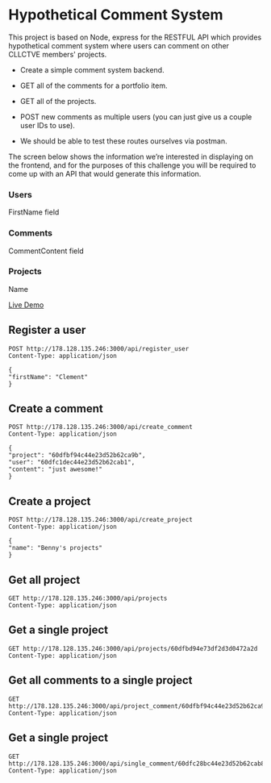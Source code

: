 # Hypothetical Comment System

This project is based on Node, express for the RESTFUL API which provides hypothetical comment system where users can comment on other CLLCTVE members' projects.

- Create a simple comment system backend.

- GET all of the comments for a portfolio item.

- GET all of the projects.

- POST new comments as multiple users (you can just give us a couple user IDs to use).

- We should be able to test these routes ourselves via postman.

The screen below shows the information we’re interested in displaying on the frontend, and for the purposes of this challenge you will be required to come up with an API that would generate this information.

### Users

FirstName field

### Comments

CommentContent field

### Projects

Name

[Live Demo](http://178.128.135.246:3000/)

## Register a user

    POST http://178.128.135.246:3000/api/register_user
    Content-Type: application/json

    {
    "firstName": "Clement"
    }

## Create a comment

    POST http://178.128.135.246:3000/api/create_comment
    Content-Type: application/json

    {
    "project": "60dfbf94c44e23d52b62ca9b",
    "user": "60dfc1dec44e23d52b62cab1",
    "content": "just awesome!"
    }

## Create a project

    POST http://178.128.135.246:3000/api/create_project
    Content-Type: application/json

    {
    "name": "Benny's projects"
    }

## Get all project

    GET http://178.128.135.246:3000/api/projects
    Content-Type: application/json

## Get a single project

    GET http://178.128.135.246:3000/api/projects/60dfbd94e73df2d3d0472a2d
    Content-Type: application/json

## Get all comments to a single project

    GET http://178.128.135.246:3000/api/project_comment/60dfbf94c44e23d52b62ca9b
    Content-Type: application/json

## Get a single project

    GET http://178.128.135.246:3000/api/single_comment/60dfc28bc44e23d52b62cab8
    Content-Type: application/json
